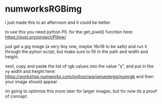 # numworksRGBimg
i just made this in an afternoon and it could be better.

to use this you need python PIL for the get_pixel() function here:
https://pypi.org/project/Pillow/

just get a jpg image (a very tiny one, maybe 16x16 to be safe) and run 
it through the pyhon script, but make sure to fill in the path and width
and height.

next, copy and paste the list of rgb values into the value "s", and put in
the xy width and height here:
https://workshop.numworks.com/python/wariomastergg/numrgb
and then your image should appear

im going to optimize this more later for larger images, but for now its a proof of concept.
